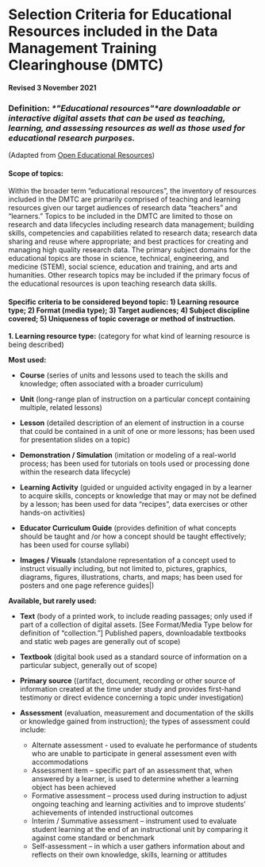 # Selection Criteria for Educational Resources included in the Data Management Training Clearinghouse \(DMTC\)
#### Revised 3 November 2021


### **Definition:** _*"Educational resources"*are downloadable or interactive digital assets that can be used as teaching, learning, and assessing resources as well as those used for educational research purposes._
\(Adapted from [Open Educational Resources](https://en.wikipedia.org/wiki/Open_educational_resources )\)

#### **Scope of topics:**

Within the broader term “educational resources”, the inventory of resources included in the DMTC are primarily comprised of teaching and learning resources given our target audiences of research data “teachers” and “learners.”   Topics to be included in the DMTC are limited to those on research and data lifecycles including research data management; building skills, competencies and capabilities related to research data; research data sharing and reuse where appropriate; and best practices for creating and managing high quality research data.  The primary subject domains for the educational topics are those in science, technical, engineering, and medicine \(STEM\), social science, education and training, and arts and humanities.  Other research topics may be included if the primary focus of the educational resources is upon teaching research data skills. 

#### **Specific criteria to be considered beyond topic:**  **1\) Learning resource type; 2\) Format \(media type\); 3\) Target audiences; 4\) Subject discipline covered; 5\) Uniqueness of topic coverage or method of instruction.**

**1\.  Learning resource type:** \(category for what kind of learning resource is being described\)

**Most used:**

  *  __Course__ \(series of units and lessons used to teach the skills and knowledge; often associated with a broader curriculum\)
  
  *  __Unit__ \(long-range plan of instruction on a particular concept containing multiple, related lessons\)
  *  __Lesson__ \(detailed description of an element of instruction in a course that could be contained in a unit of one or more lessons; has been used for presentation slides on a topic\)
  *  __Demonstration / Simulation__ \(imitation or modeling of a real-world process; has been used for tutorials on tools used or processing done within the research data lifecycle\)
  
  *  __Learning Activity__ \(guided or unguided activity engaged in by a learner to acquire skills, concepts or knowledge that may or may not be defined by a lesson; has been used for data “recipes”, data exercises or other hands-on activities\)
  
  *  __Educator Curriculum Guide__ \(provides definition of what concepts should be taught and /or how a concept should be taught effectively; has been used for course syllabi\)
  
  *  __Images / Visuals__ \(standalone representation of a concept used to instruct visually including, but not limited to, pictures, graphics, diagrams, figures, illustrations, charts, and maps; has been used for posters and one page reference guides|)
  
  **Available, but rarely used:**
  
  *  __Text__ \(body of a printed work, to include reading passages; only used if part of a collection of digital assets.  \[See Format/Media Type below for definition of “collection.”\]  Published papers, downloadable textbooks and static web pages are generally out of scope\)

*  __Textbook__ \(digital book used as a standard source of information on a particular subject, generally out of scope\)

*  __Primary source__  \((artifact, document, recording or other source of information created at the time under study and provides first-hand testimony or direct evidence concerning a topic under investigation\)

*  __Assessment__  \(evaluation, measurement and documentation of the skills or knowledge gained from instruction\); the types of assessment could include:
   *  Alternate assessment -  used to evaluate he performance of students who are unable to participate in general assessment even with accommodations
   *  Assessment item – specific part of an assessment that, when answered by a learner, is used to determine whether a learning object has been achieved
   *  Formative assessment – process used during instruction to adjust ongoing teaching and learning activities and to improve students’ achievements of intended instructional outcomes 
   *  Interim / Summative assessment – instrument used to evaluate student learning at the end of an instructional unit by comparing it against come standard or benchmark
   *  Self-assessment – in which a user gathers information about and reflects on their own knowledge, skills, learning or attitudes 



